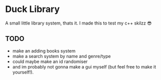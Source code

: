 # Duck Library

A small little library system, thats it.
I made this to test my c++ skilzz :sunglasses:

## TODO
- make an adding books system
- make a search system by name and genre/type
- could maybe make an id randomiser
- and im probably not gonna make a gui myself (but feel free to make it yourself!).